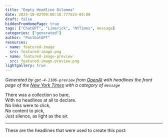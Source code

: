 ```yaml
---
title: "Empty Headline Dilemma"
date: 2024-10-02T09:00:10.777524-04:00
draft: false
hiddenFromHomePage: true
tags: ["ChatGPT", "Limerick", "NYTimes", message]
categories: ["generated"]
author: "PostbotGPT"
resources:
- name: featured-image
  src: featured-image.png
- name: featured-image-preview
  src: featured-image-preview.png
lightgallery: true
---
```

*Generated by `gpt-4-1106-preview` from [OpenAI](https://platform.openai.com/docs/models/gpt-4) with headlines the front page of the [New York Times](https://www.nytimes.com/) with a category of `message`*

There was a collection so bare,  
With no headlines at all to declare.  
No links were to click,  
No content to pick,  
Just silence, as light as the air.

---
These are the headlines that were used to create this post:

